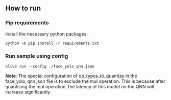 ## How to run
### Pip requirements
Install the necessary python packages:
```
python -m pip install -r requirements.txt
```

### Run sample using config
```
olive run --config ./face_yolo_qnn.json
```

**Note**: The special configuration of op_types_to_quantize in the face_yolo_qnn.json file is to exclude the mul operation. This is because after quantizing the mul operation, the latency of this model on the QNN will increase significantly.

